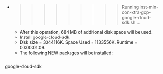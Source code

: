 * >>>>>>>>> Running inst-min-con-xtra-gcp-google-cloud-sdk.sh ...
  * After this operation, 684 MB of additional disk space will be used.
  * Install google-cloud-sdk.
  * Disk size = 3344116K. Space Used = 1133556K. Runtime = 00:00:01:09.
  * The following NEW packages will be installed:
  ```bash
google-cloud-sdk
  ```
